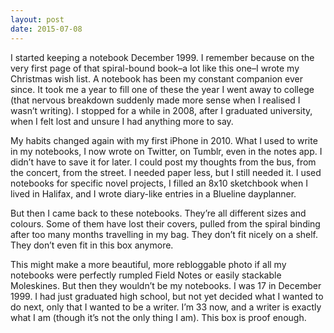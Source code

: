 ```yaml
---
layout: post
date: 2015-07-08
---
```


I started keeping a notebook December 1999. I remember because on the very first page of that spiral-bound book–a lot like this one–I wrote my Christmas wish list. A notebook has been my constant companion ever since. It took me a year to fill one of these the year I went away to college (that nervous breakdown suddenly made more sense when I realised I wasn’t writing). I stopped for a while in 2008, after I graduated university, when I felt lost and unsure I had anything more to say.

My habits changed again with my first iPhone in 2010. What I used to write in my notebooks, I now wrote on Twitter, on Tumblr, even in the notes app. I didn’t have to save it for later. I could post my thoughts from the bus, from the concert, from the street. I needed paper less, but I still needed it. I used notebooks for specific novel projects, I filled an 8x10 sketchbook when I lived in Halifax, and I wrote diary-like entries in a Blueline dayplanner.

But then I came back to these notebooks. They’re all different sizes and colours. Some of them have lost their covers, pulled from the spiral binding after too many months travelling in my bag. They don’t fit nicely on a shelf. They don’t even fit in this box anymore.

This might make a more beautiful, more rebloggable photo if all my notebooks were perfectly rumpled Field Notes or easily stackable Moleskines. But then they wouldn’t be my notebooks. I was 17 in December 1999. I had just graduated high school, but not yet decided what I wanted to do next, only that I wanted to be a writer. I’m 33 now, and a writer is exactly what I am (though it’s not the only thing I am). This box is proof enough.
